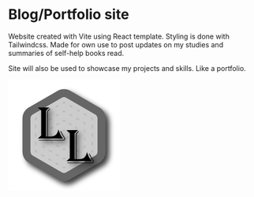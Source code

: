 # Blog/Portfolio site

Website created with Vite using React template. Styling is done with Tailwindcss. Made for own use to post updates on my studies and summaries of self-help books read.

Site will also be used to showcase my projects and skills. Like a portfolio.

![Logo](https://github.com/Luukalindgren/Blog/blob/master/client/src/assets/LL.png?raw=true)
